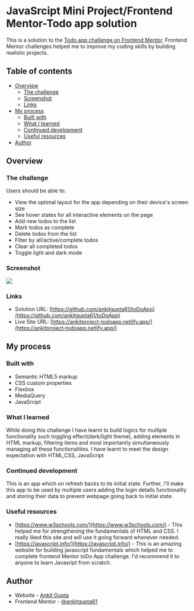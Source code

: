 # JavaSrcipt Mini Project/Frontend Mentor-Todo app solution

This is a solution to the [Todo app challenge on Frontend Mentor](https://www.frontendmentor.io/challenges/todo-app-Su1_KokOW). Frontend Mentor challenges helped me to improve my coding skills by building realistic projects. 

## Table of contents

- [Overview](#overview)
  - [The challenge](#the-challenge)
  - [Screenshot](#screenshot)
  - [Links](#links)
- [My process](#my-process)
  - [Built with](#built-with)
  - [What I learned](#what-i-learned)
  - [Continued development](#continued-development)
  - [Useful resources](#useful-resources)
- [Author](#author)



## Overview

### The challenge

Users should be able to:

- View the optimal layout for the app depending on their device's screen size
- See hover states for all interactive elements on the page
- Add new todos to the list
- Mark todos as complete
- Delete todos from the list
- Filter by all/active/complete todos
- Clear all completed todos
- Toggle light and dark mode

### Screenshot

![](.images/screenshot.jpg)


### Links

- Solution URL: [https://github.com/ankitgupta61/toDoApp](https://github.com/ankitgupta61/toDoApp)
- Live Site URL: [https://ankitproject-todoapp.netlify.app/](https://ankitproject-todoapp.netlify.app/)

## My process

### Built with

- Semantic HTML5 markup
- CSS custom properties
- Flexbox
- MediaQuery
- JavaSrcipt 

### What I learned

While doing this challenge I have learnt to build logics for multiple functionality such toggling effect(dark/light theme), adding elements in HTML markup, filtering items and most importantly simultaneously  managing all these functionalities. I have learnt to meet the design expectation with HTML,CSS, JavaScript


### Continued development

This is an app which on refresh backs to its initial state. Further, I'll make this app to be used by multiple users adding the login details functionality and storing their data to prevent webpage going back to initial state.


### Useful resources

- [https://www.w3schools.com/](https://www.w3schools.com/) - This helped me for strengthening the fundamentals of HTML and CSS. I really liked this site and will use it going forward whenever needed. 
- [https://javascript.info/](https://javascript.info/) - This is an amazing website for building javascript fundamentals which helped me to complete frontend Mentor toDo App challenge. I'd recommend it to anyone to learn Javasript from scratch.



## Author

- Website - [Ankit Gupta](https://www.linkedin.com/in/ankitgupta3093/)
- Frontend Mentor - [@ankitgupta61](https://www.frontendmentor.io/profile/ankitgupta61)
